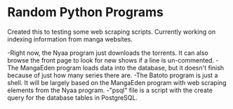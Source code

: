 Random Python Programs
======================
Created this to testing some web scraping scripts. Currently working on indexing information from manga websites.

-Right now, the Nyaa program just downloads the torrents. It can also browse the front page to look for new shows if a line is un-commented.
-The MangaEden program loads data into the database, but it doesn't finish because of just how many series there are.
-The Batoto program is just a shell. It will be largely based on the MangaEden program with web scraping elements from the Nyaa program.
-"psql" file is a script with the create query for the database tables in PostgreSQL.